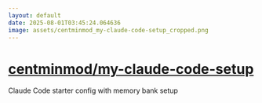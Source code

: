 ```yaml
---
layout: default
date: 2025-08-01T03:45:24.064636
image: assets/centminmod_my-claude-code-setup_cropped.png
---
```


# [centminmod/my-claude-code-setup](https://github.com/centminmod/my-claude-code-setup)

Claude Code starter config with memory bank setup
